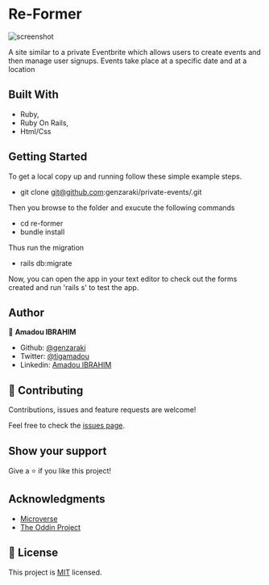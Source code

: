 # Re-Former
![screenshot](app/assets/home-screen.png)

A site similar to a private Eventbrite which allows users to create events and then manage user signups. Events take place at a specific date and at a location


## Built With

- Ruby,
- Ruby On Rails,
- Html/Css

## Getting Started

To get a local copy up and running follow these simple example steps.
- git clone git@github.com:genzaraki/private-events/.git

Then you browse to the folder and exucute the following commands
- cd re-former
- bundle install

Thus run the migration
- rails db:migrate

Now, you can open the app in your text editor to check out the forms created and run 'rails s' to test the app.


## Author

👤 **Amadou IBRAHIM**

- Github: [@genzaraki](https://github.com/genzaraki)
- Twitter: [@tigamadou](https://twitter.com/tigamadou)
- Linkedin: [Amadou IBRAHIM](https://www.linkedin.com/in/amadou-ibrahim-75769167/)

## 🤝 Contributing

Contributions, issues and feature requests are welcome!

Feel free to check the [issues page](issues/).

## Show your support

Give a ⭐️ if you like this project!

## Acknowledgments

- [Microverse](https://microverse.org)
- [The Oddin Project](https://www.theodinproject.com/courses/ruby-on-rails/lessons/associations)

## 📝 License

This project is [MIT](lic.url) licensed.
